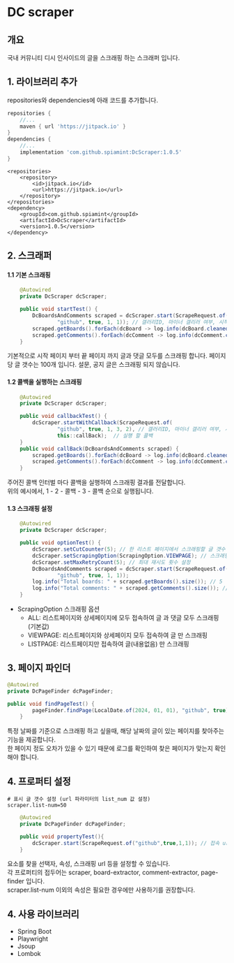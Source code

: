 # DC scraper
## 개요
국내 커뮤니티 디시 인사이드의 글을 스크래핑 하는 스크래퍼 입니다.

## 1. 라이브러리 추가
repositories와 dependencies에 아래 코드를 추가합니다.
```gradle
repositories {
    //...
    maven { url 'https://jitpack.io' } 
}
dependencies {
    //...
    implementation 'com.github.spiamint:DcScraper:1.0.5' 
}
```
```maven
<repositories>
    <repository>
        <id>jitpack.io</id>
        <url>https://jitpack.io</url>
    </repository>
</repositories>
<dependency>
    <groupId>com.github.spiamint</groupId>
    <artifactId>DcScraper</artifactId>
    <version>1.0.5</version>
</dependency>
```

## 2. 스크래퍼
#### 1.1 기본 스크래핑
```java
    @Autowired
    private DcScraper dcScraper;

    public void startTest() {
        DcBoardsAndComments scraped = dcScraper.start(ScrapeRequest.of(
                "github", true, 1, 1)); // 갤러리ID, 마이너 갤리러 여부, 시작페이지, 끝페이지
        scraped.getBoards().forEach(dcBoard -> log.info(dcBoard.cleanedToString())); // 스크래핑 된 글
        scraped.getComments().forEach(dcComment -> log.info(dcComment.cleanedToString())); // 스크래핑 된 댓글
    }
```
기본적으로 시작 페이지 부터 끝 페이지 까지 글과 댓글 모두를 스크래핑 합니다. 페이지 당 글 갯수는 100개 입니다.
설문, 공지 글은 스크래핑 되지 않습니다.

#### 1.2 콜백을 실행하는 스크래핑
```java
    @Autowired
    private DcScraper dcScraper;

    public void callbackTest() {
        dcScraper.startWithCallback(ScrapeRequest.of(
                "github", true, 1, 3, 2), // 갤러리ID, 마이너 갤리러 여부, 시작페이지, 끝페이지, 콜백 인터벌
                this::callBack);  // 실행 할 콜백
    }
    public void callBack(DcBoardsAndComments scraped) {
        scraped.getBoards().forEach(dcBoard -> log.info(dcBoard.cleanedToString())); // 스크래핑 된 글
        scraped.getComments().forEach(dcComment -> log.info(dcComment.cleanedToString())); // 스크래핑 된 댓글
    }
```
주어진 콜백 인터벌 마다 콜백을 실행하여 스크래핑 결과를 전달합니다.  
위의 예시에서, 1 - 2 - 콜백 - 3 - 콜백 순으로 실행됩니다.

#### 1.3 스크래핑 설정
```java
    @Autowired
    private DcScraper dcScraper;

    public void optionTest() {
        dcScraper.setCutCounter(5); // 한 리스트 페이지에서 스크래핑할 글 갯수 제한
        dcScraper.setScrapingOption(ScrapingOption.VIEWPAGE); // 스크래핑 옵션(범위) 설정
        dcScraper.setMaxRetryCount(5); // 최대 재시도 횟수 설정
        DcBoardsAndComments scraped = dcScraper.start(ScrapeRequest.of(
                "github", true, 1, 1));
        log.info("Total boards: " + scraped.getBoards().size()); // 5
        log.info("Total comments: " + scraped.getComments().size()); // 0
    }
```
+ ScrapingOption 스크래핑 옵션
  + ALL: 리스트페이지와 상세페이지에 모두 접속하여 글 과 댓글 모두 스크래핑 (기본값)
  + VIEWPAGE: 리스트페이지와 상세페이지 모두 접속하여 글 만 스크래핑
  + LISTPAGE: 리스트페이지만 접속하여 글(내용없음) 만 스크래핑 

## 3. 페이지 파인더 
```java
@Autowired
private DcPageFinder dcPageFinder;

public void findPageTest() {
        pageFinder.findPage(LocalDate.of(2024, 01, 01), "github", true); // 2024년 1월 1일의 github 마이너 갤러리 페이지를 찾음
    }
```
특정 날짜를 기준으로 스크래핑 하고 싶을때, 해당 날짜의 글이 있는 페이지를 찾아주는 기능을 제공합니다.  
한 페이지 정도 오차가 있을 수 있기 때문에 로그를 확인하여 찾은 페이지가 맞는지 확인해야 합니다.

## 4. 프로퍼티 설정
```properties
# 표시 글 갯수 설정 (url 파라미터의 list_num 값 설정)
scraper.list-num=50
```
```java
    @Autowired
    private DcPageFinder dcPageFinder;

    public void propertyTest(){
        dcScraper.start(ScrapeRequest.of("github",true,1,1)); // 접속 url = http://gall.dcinside.com/mgallery/board/lists/?id=github&page=1&list_num=50
    }
```
요소를 찾을 선택자, 속성, 스크래핑 url 등을 설정할 수 있습니다.  
각 프로퍼티의 접두어는 scraper, board-extractor, comment-extractor, page-finder 입니다.  
scraper.list-num 이외의 속성은 필요한 경우에만 사용하기를 권장합니다.

## 4. 사용 라이브러리
+ Spring Boot
+ Playwright
+ Jsoup
+ Lombok
